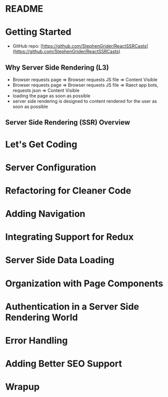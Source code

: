 # README

# Getting Started
- GitHub repo: [https://github.com/StephenGrider/ReactSSRCasts](https://github.com/StephenGrider/ReactSSRCasts)

## Why Server Side Rendering (L3)
- Browser requests page => Browser requests JS file => Content Visible
- Browser requests page => Browser requests JS file => Raect app bots, requests json => Content Visible
- loading the page as soon as possible
- server side rendering is designed to content rendered for the user as soon as possible

## Server Side Rendering (SSR) Overview



# Let's Get Coding

# Server Configuration

# Refactoring for Cleaner Code

# Adding Navigation

# Integrating Support for Redux

# Server Side Data Loading

# Organization with Page Components

# Authentication in a Server Side Rendering World

# Error Handling

# Adding Better SEO Support

# Wrapup



